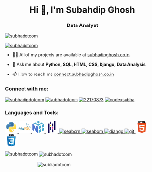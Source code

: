 <h1 align="center">Hi 👋, I'm Subahdip Ghosh</h1>
<h3 align="center">Data Analyst</h3>

<p align="left"> <img src="https://komarev.com/ghpvc/?username=subhadotcom&label=Profile%20views&color=0e75b6&style=flat" alt="subhadotcom" /> </p>

<p align="left"> <a href="https://github.com/ryo-ma/github-profile-trophy"><img src="https://github-profile-trophy.vercel.app/?username=subhadotcom&title=Commits,Repositories,Experience,Followers,PullRequest,Stars&no-frame=true&theme=tokyonight" alt="subhadotcom" /></a> </p>

- 👨‍💻 All of my projects are available at [subhadipghosh.co.in](https://subhadipghosh.co.in)

- 💬 Ask me about **Python, SQL, HTML, CSS, Django, Data Analysis**

- 📫 How to reach me [connect.subhadipghosh.co.in](https://connect.subhadipghosh.co.in)
 
<h3 align="left">Connect with me:</h3>
<p align="left">
<a href="https://twitter.com/subhadipdotcom" target="blank"><img align="center" src="https://raw.githubusercontent.com/rahuldkjain/github-profile-readme-generator/master/src/images/icons/Social/twitter.svg" alt="subhadipdotcom" height="30" width="40" /></a>
<a href="https://linkedin.com/in/subhadotcom" target="blank"><img align="center" src="https://raw.githubusercontent.com/rahuldkjain/github-profile-readme-generator/master/src/images/icons/Social/linked-in-alt.svg" alt="subhadotcom" height="30" width="40" /></a>
<a href="https://stackoverflow.com/users/22170873" target="blank"><img align="center" src="https://raw.githubusercontent.com/rahuldkjain/github-profile-readme-generator/master/src/images/icons/Social/stack-overflow.svg" alt="22170873" height="30" width="40" /></a>
<a href="https://www.leetcode.com/codexsubha" target="blank"><img align="center" src="https://raw.githubusercontent.com/rahuldkjain/github-profile-readme-generator/master/src/images/icons/Social/leet-code.svg" alt="codexsubha" height="30" width="40" /></a>
</p>

<h3 align="left">Languages and Tools:</h3>
<p align="left">
<a href="https://www.python.org" target="_blank" rel="noreferrer"> <img src="https://raw.githubusercontent.com/devicons/devicon/master/icons/python/python-original.svg" alt="python" width="40" height="40"/> </a>
<a href="https://www.mysql.com/" target="_blank" rel="noreferrer"> <img src="https://raw.githubusercontent.com/devicons/devicon/master/icons/mysql/mysql-original-wordmark.svg" alt="mysql" width="40" height="40"/> </a> 
<a href="https://numpy.org/" target="_blank" rel="noreferrer"> <img src="https://raw.githubusercontent.com/devicons/devicon/master/icons/numpy/numpy-original.svg" alt="seaborn" width="40" height="40"/> </a>
<a href="https://pandas.pydata.org/" target="_blank" rel="noreferrer"> <img src="https://raw.githubusercontent.com/devicons/devicon/2ae2a900d2f041da66e950e4d48052658d850630/icons/pandas/pandas-original.svg" alt="pandas" width="40" height="40"/> </a>
<a href="https://seaborn.pydata.org/" target="_blank" rel="noreferrer"> <img src="https://seaborn.pydata.org/_images/logo-mark-lightbg.svg" alt="seaborn" width="40" height="40"/> </a> 
<a href="https://streamlit.io/" target="_blank" rel="noreferrer"> <img src="https://cdn.jsdelivr.net/gh/devicons/devicon@latest/icons/streamlit/streamlit-original-wordmark.svg" alt="seaborn" width="40" height="40"/> </a> 
<a href="https://www.djangoproject.com/" target="_blank" rel="noreferrer"> <img src="https://cdn.worldvectorlogo.com/logos/django.svg" alt="django" width="40" height="40"/> </a> 
<a href="https://git-scm.com/" target="_blank" rel="noreferrer"> <img src="https://www.vectorlogo.zone/logos/git-scm/git-scm-icon.svg" alt="git" width="40" height="40"/> </a> 
<a href="https://www.w3.org/html/" target="_blank" rel="noreferrer"> <img src="https://raw.githubusercontent.com/devicons/devicon/master/icons/html5/html5-original-wordmark.svg" alt="html5" width="40" height="40"/> </a>
<a href="https://www.w3schools.com/css/" target="_blank" rel="noreferrer"> <img src="https://raw.githubusercontent.com/devicons/devicon/master/icons/css3/css3-original-wordmark.svg" alt="css3" width="40" height="40"/> </a>

<p><img align="left" style= "height: 140px;" src="https://github-readme-stats.vercel.app/api/top-langs?username=subhadotcom&show_icons=true&locale=en&layout=compact" alt="subhadotcom" /></p>

<p>&nbsp;<img align="center" style= "height: 140px;" src="https://github-readme-stats.vercel.app/api?username=subhadotcom&show_icons=true&locale=en" alt="subhadotcom" /></p>

<p><img align="center" style= "height: 140px;" src="https://github-readme-streak-stats.herokuapp.com/?user=subhadotcom&" alt="subhadotcom" /></p>
